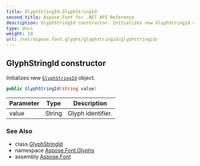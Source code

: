 ```yaml
---
title: GlyphStringId.GlyphStringId
second_title: Aspose.Font for .NET API Reference
description: GlyphStringId constructor. Initializes new GlyphStringId object
type: docs
weight: 10
url: /net/aspose.font.glyphs/glyphstringid/glyphstringid/
---
```

## GlyphStringId constructor

Initializes new [`GlyphStringId`](../) object.

```csharp
public GlyphStringId(string value)
```

| Parameter | Type | Description |
| --- | --- | --- |
| value | String | Glyph identifier. |

### See Also

* class [GlyphStringId](../)
* namespace [Aspose.Font.Glyphs](../../../aspose.font.glyphs/)
* assembly [Aspose.Font](../../../)



